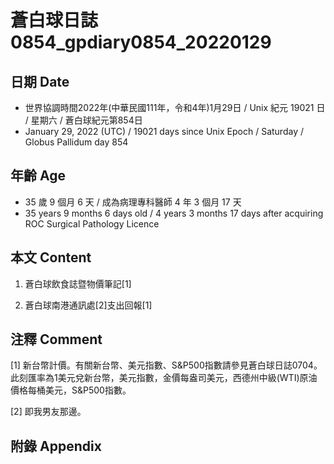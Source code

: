 [_metadata_:encoding]: - "utf-8"
[_metadata_:language]: - "zh-Hant-TW"
[_metadata_:fileformat]: - "markdown"
[_metadata_:MIME_type]: - "text/plain"
[_metadata_:markdown_version]: - "commonmark version 0.30"
[_metadata_:markdown_spec]: - "https://spec.commonmark.org/0.30/"

# 蒼白球日誌0854_gpdiary0854_20220129 #

## 日期 Date ##

* 世界協調時間2022年(中華民國111年，令和4年)1月29日 / Unix 紀元 19021 日 / 星期六 / 蒼白球紀元第854日
* January 29, 2022 (UTC) / 19021 days since Unix Epoch / Saturday / Globus Pallidum day 854

## 年齡 Age ##

* 35 歲 9 個月 6 天 / 成為病理專科醫師 4 年 3 個月 17 天
* 35 years 9 months 6 days old / 4 years 3 months 17 days after acquiring ROC Surgical Pathology Licence

## 本文 Content ##

1. 蒼白球飲食誌暨物價筆記[1]

    
2. 蒼白球南港通訊處[2]支出回報[1]

    

## 注釋 Comment ##

[1] 新台幣計價。有關新台幣、美元指數、S&P500指數請參見蒼白球日誌0704。此刻匯率為1美元兌新台幣，美元指數，金價每盎司美元，西德州中級(WTI)原油價格每桶美元，S&P500指數。


[2] 即我男友那邊。



## 附錄 Appendix ##

